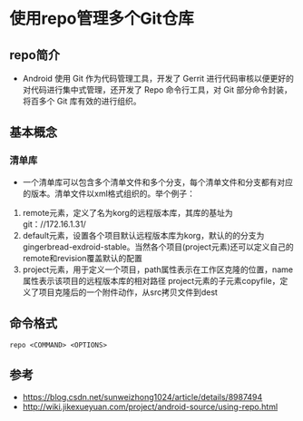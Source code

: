 # 使用repo管理多个Git仓库

## repo简介

* Android 使用 Git 作为代码管理工具，开发了 Gerrit 进行代码审核以便更好的对代码进行集中式管理，还开发了 Repo 命令行工具，对 Git 部分命令封装，将百多个 Git 库有效的进行组织。


## 基本概念

### 清单库

* 一个清单库可以包含多个清单文件和多个分支，每个清单文件和分支都有对应的版本。清单文件以xml格式组织的。举个例子：

1. remote元素，定义了名为korg的远程版本库，其库的基址为git：//172.16.1.31/
2. default元素，设置各个项目默认远程版本库为korg，默认的的分支为gingerbread-exdroid-stable。当然各个项目(project元素)还可以定义自己的remote和revision覆盖默认的配置
3. project元素，用于定义一个项目，path属性表示在工作区克隆的位置，name属性表示该项目的远程版本库的相对路径
project元素的子元素copyfile，定义了项目克隆后的一个附件动作，从src拷贝文件到dest


## 命令格式


```
repo <COMMAND> <OPTIONS>
```











## 参考

* <https://blog.csdn.net/sunweizhong1024/article/details/8987494>
* <http://wiki.jikexueyuan.com/project/android-source/using-repo.html>
